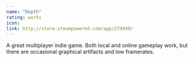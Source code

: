 ```yaml
---
name: "Depth"
rating: works
icon: 
link: http://store.steampowered.com/app/274940/
---
```

A great multiplayer indie game. Both local and online gameplay work, but there are occasional graphical artifacts and low framerates.
